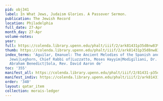 ```yaml
---
pid: obj341
label: In What Jews, Judaism Glories. A Passover Sermon.
publication: The Jewish Record
location: Philadelphia
full_date: 27-Apr
month_day: 27-Apr
volume-notes:
year:
full: https://colenda.library.upenn.edu/phalt/iiif/2/ark81431p35d8nw83%2FSHA256E-s7488385--efcf500e7d8b72f3a1535526756e9b6ae73aead1881e8ece22e909b4e246506a.jpeg/full/3500,/0/default.jpg
thumb: https://colenda.library.upenn.edu/phalt/iiif/2/ark81431p35d8nw83%2FSHA256E-s7488385--efcf500e7d8b72f3a1535526756e9b6ae73aead1881e8ece22e909b4e246506a.jpeg/full/!200,200/0/default.jpg
index_terms: 'Aguilar, Emanuel: The Ancient Melodies of the Spanish and Portuguese
  Jews|Leghorn, Chief Rabbi of|Luzzatto, Moses Hayyim|Modigiliani, Dr. Angelo|Piperno,
  Abraham Benedict|Sola, Rev. David Aaron de'
toc: '355'
manifest_all: https://colenda.library.upenn.edu/phalt/iiif/2/81431-p35d8nw83/manifest
manifest_indiv: https://colenda.library.upenn.edu/phalt/iiif/2/ark81431p35d8nw83%2FSHA256E-s7488385--efcf500e7d8b72f3a1535526756e9b6ae73aead1881e8ece22e909b4e246506a.jpeg
order: '340'
layout: qatar_item
collection: morais-ledger
---
```

